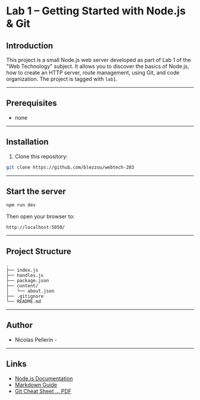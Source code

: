 # Lab 1 – Getting Started with Node.js & Git

## Introduction

This project is a small Node.js web server developed as part of Lab 1 of the "Web Technology" subject.
It allows you to discover the basics of Node.js, how to create an HTTP server, route management, using Git, and code organization. The project is tagged with `lab1`.

---

## Prerequisites

- none

---

## Installation

1. Clone this repository:

```bash
git clone https://github.com/blezzou/webtech-203
```

---

## Start the server

```bash
npm run dev
```

Then open your browser to:

```
http://localhost:5050/
```


---

## Project Structure

```
.
├── index.js
├── handles.js
├── package.json
├── content/
│   └── about.json
├── .gitignore
└── README.md
```

---

## Author

- Nicolas Pellerin -

---

## Links

- [Node.js Documentation](https://nodejs.org/en/docs)
- [Markdown Guide](https://www.markdownguide.org/)
- [Git Cheat Sheet ... PDF](https://education.github.com/git-cheat-sheet-education.pdf)